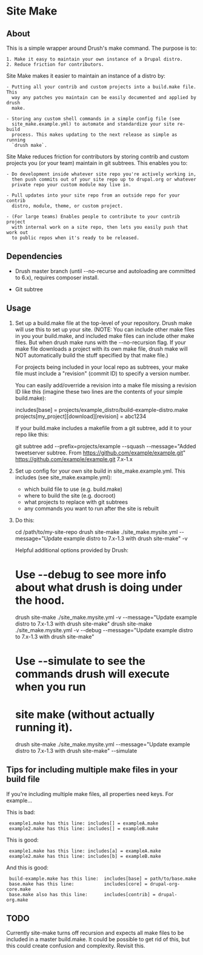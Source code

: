 Site Make
=========

About
-----

  This is a simple wrapper around Drush's make command. The purpose is to:
   
    1. Make it easy to maintain your own instance of a Drupal distro.
    2. Reduce friction for contributors.

  Site Make makes it easier to maintain an instance of a distro by:

    - Putting all your contrib and custom projects into a build.make file. This
      way any patches you maintain can be easily documented and applied by drush
      make. 

    - Storing any custom shell commands in a simple config file (see
      site_make.example.yml) to automate and standardize your site re-build
      process. This makes updating to the next release as simple as running
      `drush make`.

  Site Make reduces friction for contributors by storing contrib and custom
  projects you (or your team) maintain in git subtrees. This enables you to:

    - Do development inside whatever site repo you're actively working in,
      then push commits out of your site repo up to drupal.org or whatever
      private repo your custom module may live in.

    - Pull updates into your site repo from an outside repo for your contrib
      distro, module, theme, or custom project. 

    - (For large teams) Enables people to contribute to your contrib project
      with internal work on a site repo, then lets you easily push that work out
      to public repos when it's ready to be released.

Dependencies
------------

  - Drush master branch (until --no-recurse and autoloading are committed to
    6.x), requires composer install.

  - Git subtree

Usage
-----

  1. Set up a build.make file at the top-level of your repository. Drush make
     will use this to set up your site. (NOTE: You can include other make files in you
     your build.make, and included make files can include other make files. But
     when drush make runs with the --no-recursion flag. If your make file
     downloads a project with its own make file, drush make will NOT
     automatically build the stuff specified by that make file.)

     For projects being included in your local repo as subtrees, your make file
     must include a "revision" (commit ID) to specify a version number.

     You can easily add/override a revision into a make file missing a revision
     ID like this (imagine these two lines are the contents of your simple build.make):

       includes[base] = projects/example_distro/build-example-distro.make
       projects[my_project][download][revision] = abc1234

     If your build.make includes a makefile from a git subtree, add it to your
     repo like this:

       git subtree add --prefix=projects/example --squash --message="Added tweetserver subtree. From https://github.com/example/example.git" https://github.com/example/example.git 7.x-1.x
       

  2. Set up config for your own site build in site_make.example.yml. This
     includes (see site_make.example.yml): 
     
       - which build file to use (e.g. build.make)
       - where to build the site (e.g. docroot)
       - what projects to replace with git subtrees
       - any commands you want to run after the site is rebuilt


  3. Do this:
      
        cd /path/to/my-site-repo
        drush site-make ./site_make.mysite.yml --message="Update example distro to 7.x-1.3 with drush site-make" -v

     Helpful additional options provided by Drush:

        # Use --debug to see more info about what drush is doing under the hood.
        drush site-make ./site_make.mysite.yml -v --message="Update example distro to 7.x-1.3 with drush site-make"
        drush site-make ./site_make.mysite.yml -v --debug --message="Update example distro to 7.x-1.3 with drush site-make"
 
        # Use --simulate to see the commands drush will execute when you run
        # site make (without actually running it).
        drush site-make ./site_make.mysite.yml --message="Update example distro to 7.x-1.3 with drush site-make" --simulate


Tips for including multiple make files in your build file
----------------------------------------------------------

  If you're including multiple make files, all properties need keys. For example...

  This is bad:

     example1.make has this line: includes[] = exampleA.make
     example2.make has this line: includes[] = exampleB.make

  This is good:

     example1.make has this line: includes[a] = exampleA.make
     example2.make has this line: includes[b] = exampleB.make

  And this is good:

     build-example.make has this line:  includes[base] = path/to/base.make
     base.make has this line:           includes[core] = drupal-org-core.make
     base.make also has this line:      includes[contrib] = drupal-org.make

TODO
-----
Currently site-make turns off recursion and expects all make files to be
included in a master build.make. It could be possible to get rid of this, but
this could create confusion and complexity. Revisit this.

